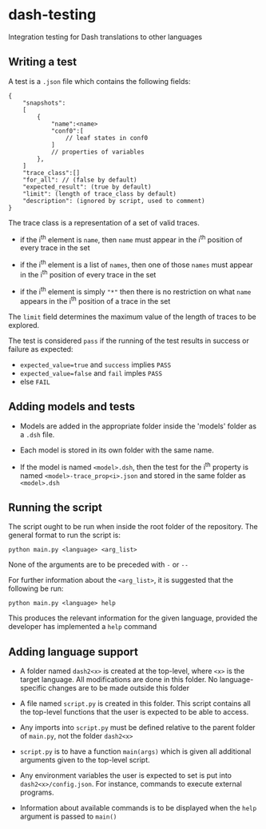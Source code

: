 # dash-testing
Integration testing for Dash translations to other languages


## Writing a test

A test is a `.json` file which contains the following fields:

```
{
    "snapshots":
    [
        {
            "name":<name>
            "conf0":[
                // leaf states in conf0
            ]
            // properties of variables
        },
    ]
    "trace_class":[]
    "for_all": // (false by default)
    "expected_result": (true by default)
    "limit": (length of trace_class by default)
    "description": (ignored by script, used to comment)
}
```

The trace class is a representation of a set of valid traces.

- if the i<sup>th</sup> element is `name`, then `name` must appear in the i<sup>th</sup> position of every trace in the set

- if the i<sup>th</sup> element is a list of `names`, then one of those `names` must appear in the i<sup>th</sup> position of every trace in the set

- if the i<sup>th</sup> element is simply `"*"` then there is no restriction on what `name` appears in the i<sup>th</sup> position of a trace in the set

The `limit` field determines the maximum value of the length of traces to be explored.

The test is considered `pass` if the running of the test results in success or failure as expected:

- `expected_value=true` and `success` implies `PASS`
- `expected_value=false` and `fail` imples `PASS`
- else `FAIL`

## Adding models and tests

- Models are added in the appropriate folder inside the 'models' folder as a `.dsh` file.

- Each model is stored in its own folder with the same name.

- If the model is named `<model>.dsh`, then the test for the i<sup>th</sup> property is named `<model>-trace_prop<i>.json` and stored in the same folder as `<model>.dsh`

## Running the script

The script ought to be run when inside the root folder of the repository. The general format to run the script is:

```
python main.py <language> <arg_list>
```

None of the arguments are to be preceded with `-` or `--`

For further information about the `<arg_list>`, it is suggested that the following be run:

```
python main.py <language> help
```

This produces the relevant information for the given language, provided the developer has implemented a `help` command


## Adding language support

- A folder named `dash2<x>` is created at the top-level, where `<x>` is the target language. All modifications are done in this folder. No language-specific changes are to be made outside this folder

- A file named `script.py` is created in this folder. This script contains all the top-level functions that the user is expected to be able to access.

- Any imports into `script.py` must be defined relative to the parent folder of `main.py`, not the folder `dash2<x>`

- `script.py` is to have a function `main(args)` which is given all additional arguments given to the top-level script.

- Any environment variables the user is expected to set is put into `dash2<x>/config.json`. For instance, commands to execute external programs.

- Information about available commands is to be displayed when the `help` argument is passed to `main()`

